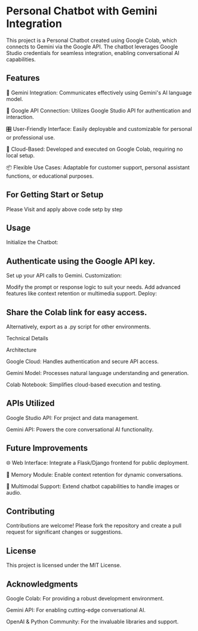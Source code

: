 # Personal Chatbot with Gemini Integration
This project is a Personal Chatbot created using Google Colab, which connects to Gemini via the Google API. The chatbot leverages Google Studio credentials for seamless integration, enabling conversational AI capabilities.

## Features

🌟 Gemini Integration: Communicates effectively using Gemini's AI language model.

🔗 Google API Connection: Utilizes Google Studio API for authentication and interaction.

🎛️ User-Friendly Interface: Easily deployable and customizable for personal or professional use.

📡 Cloud-Based: Developed and executed on Google Colab, requiring no local setup.

📦 Flexible Use Cases: Adaptable for customer support, personal assistant functions, or educational purposes.

## For Getting Start or Setup

Please Visit and apply above code setp by step 

## Usage

Initialize the Chatbot:

## Authenticate using the Google API key.
Set up your API calls to Gemini.
Customization:

Modify the prompt or response logic to suit your needs.
Add advanced features like context retention or multimedia support.
Deploy:

## Share the Colab link for easy access.

Alternatively, export as a .py script for other environments.

Technical Details

Architecture

Google Cloud: Handles authentication and secure API access.

Gemini Model: Processes natural language understanding and generation.

Colab Notebook: Simplifies cloud-based execution and testing.

## APIs Utilized

Google Studio API: For project and data management.

Gemini API: Powers the core conversational AI functionality.

## Future Improvements

🌐 Web Interface: Integrate a Flask/Django frontend for public deployment.

🧠 Memory Module: Enable context retention for dynamic conversations.

🤖 Multimodal Support: Extend chatbot capabilities to handle images or audio.

## Contributing
Contributions are welcome! Please fork the repository and create a pull request for significant changes or suggestions.

## License

This project is licensed under the MIT License.

## Acknowledgments

Google Colab: For providing a robust development environment.

Gemini API: For enabling cutting-edge conversational AI.

OpenAI & Python Community: For the invaluable libraries and support.      
